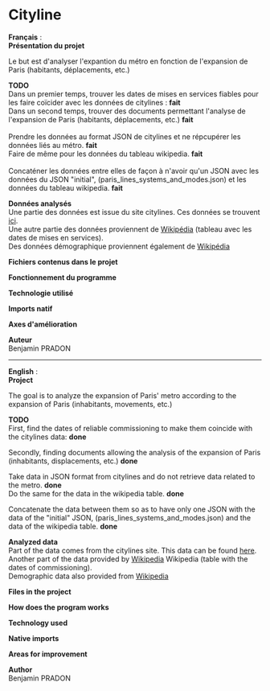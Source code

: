 # Cityline
**Français** : <br />
**Présentation du projet** <br />

Le but est d'analyser l'expantion du métro en fonction de l'expansion de Paris (habitants, déplacements, etc.) <br />

**TODO** <br />
Dans un premier temps, trouver les dates de mises en services fiables pour les faire coïcider avec les données de citylines : **fait** <br />
Dans un second temps, trouver des documents permettant l'analyse de l'expansion de Paris (habitants, déplacements, etc.) **fait** <br />
<br />
Prendre les données au format JSON de citylines et ne répcupérer les données liés au métro. **fait** <br />
Faire de même pour les données du tableau wikipedia. **fait** <br />
<br>
Concaténer les données entre elles de façon à n'avoir qu'un JSON avec les données du JSON "initial", (paris_lines_systems_and_modes.json) et les données du tableau wikipedia. **fait** <br />




**Données analysés** <br />
Une partie des données est issue du site citylines. Ces données se trouvent [ici](https://www.citylines.co/data?city=paris#city "Cityline"). <br />
Une autre partie des données proviennent de [Wikipédia](https://fr.wikipedia.org/wiki/M%C3%A9tro_de_Paris "Wikipedia") (tableau avec les dates de mises en services). <br />
Des données démographique proviennent également de [Wikipédia](https://fr.wikipedia.org/wiki/Mod%C3%A8le:Tableau_D%C3%A9mographie_Paris) <br />

**Fichiers contenus dans le projet**

**Fonctionnement du programme**

**Technologie utilisé**

**Imports natif**

**Axes d'amélioration**

**Auteur**<br />
Benjamin PRADON

<hr>

**English** : <br />
**Project**

The goal is to analyze the expansion of Paris' metro according to the expansion of Paris (inhabitants, movements, etc.)

**TODO** <br>
First, find the dates of reliable commissioning to make them coincide with the citylines data: **done** <br>

Secondly, finding documents allowing the analysis of the expansion of Paris (inhabitants, displacements, etc.) **done**

Take data in JSON format from citylines and do not retrieve data related to the metro. **done** <br />
Do the same for the data in the wikipedia table. **done** <br />

Concatenate the data between them so as to have only one JSON with the data of the "initial" JSON, (paris_lines_systems_and_modes.json) and the data of the wikipedia table. **done**

**Analyzed data** <br/>
Part of the data comes from the citylines site. This data can be found [here](https://www.citylines.co/data?city=paris#city "Cityline"). <br />
Another part of the data provided by [Wikipedia](https://fr.wikipedia.org/wiki/M%C3%A9tro_de_Paris "Wikipedia")
Wikipedia (table with the dates of commissioning). <br />
Demographic data also provided from [Wikipedia](https://fr.wikipedia.org/wiki/Mod%C3%A8le:Tableau_D%C3%A9mographie_Paris) <br />

**Files in the project**

**How does the program works**

**Technology used**

**Native imports**

**Areas for improvement**

**Author** <br />
Benjamin PRADON
